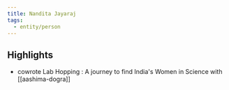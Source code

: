 ```yaml
---
title: Nandita Jayaraj
tags:
  - entity/person
---
```

## Highlights
- cowrote Lab Hopping : A journey to find India's Women in Science with [[aashima-dogra]]

